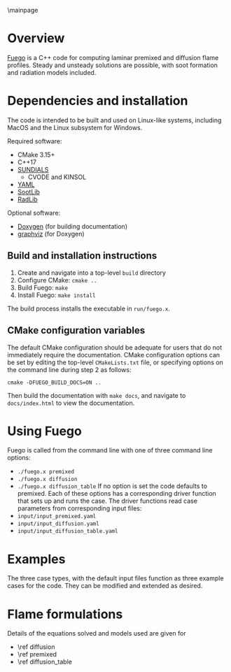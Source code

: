 
\mainpage

<!-- #################################################################### -->

# Overview

[Fuego](https://github.com/BYUignite/fuego.git) is a C++ code for computing laminar premixed and diffusion flame profiles. Steady and unsteady solutions are possible, with soot formation and radiation models included.

# Dependencies and installation

The code is intended to be built and used on Linux-like systems, including MacOS and the Linux subsystem for Windows.

Required software:
* CMake 3.15+
* C++17
* [SUNDIALS](https://computing.llnl.gov/projects/sundials)
    * CVODE and KINSOL
* [YAML](https://github.com/jbeder/yaml-cpp)
* [SootLib](https://github.com/BYUignite/sootlib)
* [RadLib](https://github.com/BYUignite/radlib)

Optional software:
* [Doxygen](https://www.doxygen.nl/) (for building documentation)
* [graphviz](https://graphviz.org/download/) (for Doxygen)

## Build and installation instructions
1. Create and navigate into a top-level `build` directory
2. Configure CMake: `cmake ..`
3. Build Fuego: `make`
4. Install Fuego: `make install`

The build process installs the executable in `run/fuego.x`.

## CMake configuration variables
The default CMake configuration should be adequate for users that do not immediately require the documentation. CMake configuration options can be set by editing the top-level `CMakeLists.txt` file, or specifying options on the command line during step 2 as follows:
```
cmake -DFUEGO_BUILD_DOCS=ON ..
```
Then build the documentation with `make docs`, and navigate to `docs/index.html` to view the documentation.

# Using Fuego

Fuego is called from the command line with one of three command line options:
* `./fuego.x premixed`
* `./fuego.x diffusion`
* `./fuego.x diffusion_table`
If no option is set the code defaults to premixed. Each of these options has a corresponding driver function that sets up and runs the case. The driver functions read case parameters from corresponding input files:
* `input/input_premixed.yaml`
* `input/input_diffusion.yaml`
* `input/input_diffusion_table.yaml`

# Examples

The three case types, with the default input files function as three example cases for the code. They can be modified and extended as desired.

# Flame formulations

Details of the equations solved and models used are given for 
* \ref diffusion
* \ref premixed 
* \ref diffusion_table


